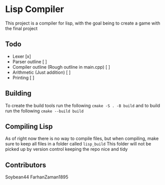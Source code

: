 # Lisp Compiler
This project is a compiler for lisp, with the goal being to create a game with the final project

## Todo
- Lexer [x]
- Parser outline  [ ]
- Compiler outline (Rough outline in main.cpp) [ ]
- Arithmetic (Just addition) [ ] 
- Printing [ ]


## Building 
To create the build tools run the following
`cmake -S . -B build`
and to build run the following
`cmake --build build`

## Compiling Lisp
As of right now there is no way to compile files, but when compiling, make sure to keep all files in a folder called `lisp_build`
This folder will not be picked up by version control keeping the repo nice and tidy

## Contributors
Soybean44
FarhanZaman1895
